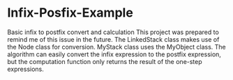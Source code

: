 # Infix-Posfix-Example
Basic infix to postfix convert and calculation
This project was prepared to remind me of this issue in the future.
The LinkedStack class makes use of the Node class for conversion.
MyStack class uses the MyObject class.
The algorithm can easily convert the infix expression to the 
postfix expression, but the computation function only returns the result of the one-step expressions.
